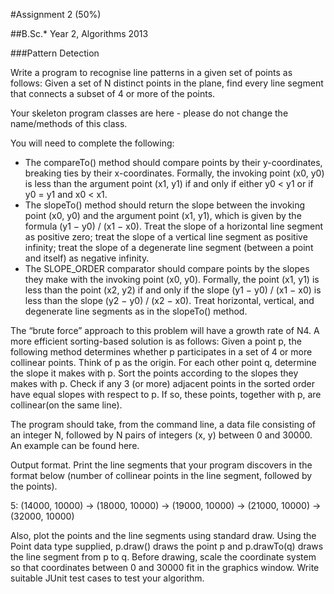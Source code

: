 #Assignment 2 (50%)


##B.Sc.* Year 2, Algorithms 2013

###Pattern Detection

Write a program to recognise line patterns in a given set of points as follows: Given a set of N distinct points in the plane, find every line segment that connects a subset of 4 or more of the points.

Your skeleton program classes are here - please do not change the name/methods of this class.

You will need to complete the following:

* The compareTo() method should compare points by their y-coordinates, breaking ties by their x-coordinates. Formally, the invoking point (x0, y0) is less than the argument point (x1, y1) if and only if either y0 < y1 or if y0 = y1 and x0 < x1.
* The slopeTo() method should return the slope between the invoking point (x0, y0) and the argument point (x1, y1), which is given by the formula (y1 − y0) / (x1 − x0). Treat the slope of a horizontal line segment as positive zero; treat the slope of a vertical line segment as positive infinity; treat the slope of a degenerate line segment (between a point and itself) as negative infinity.
* The SLOPE_ORDER comparator should compare points by the slopes they make with the invoking point (x0, y0). Formally, the point (x1, y1) is less than the point (x2, y2) if and only if the slope (y1 − y0) / (x1 − x0) is less than the slope (y2 − y0) / (x2 − x0). Treat horizontal, vertical, and degenerate line segments as in the slopeTo() method.

The “brute force” approach to this problem will have a growth rate of N4. A more efficient sorting-based solution is as follows: Given a point p, the following method determines whether p participates in a set of 4 or more collinear points.
Think of p as the origin.
For each other point q, determine the slope it makes with p.
Sort the points according to the slopes they makes with p.
Check if any 3 (or more) adjacent points in the sorted order have equal slopes with respect to p. If so, these points, together with p, are collinear(on the same line).

The program should take, from the command line, a data file consisting of an integer N, followed by N pairs of integers (x, y) between 0 and 30000. An example can be found here.

Output format. Print the line segments that your program discovers in the format below (number of collinear points in the line segment, followed by the points).

5: (14000, 10000) -> (18000, 10000) -> (19000, 10000) -> (21000, 10000) -> (32000, 10000)

Also, plot the points and the line segments using standard draw. Using the Point data type supplied, p.draw() draws the point p and p.drawTo(q) draws the line segment from p to q. Before drawing, scale the coordinate system so that coordinates between 0 and 30000 fit in the graphics window. Write suitable JUnit test cases to test your algorithm.
